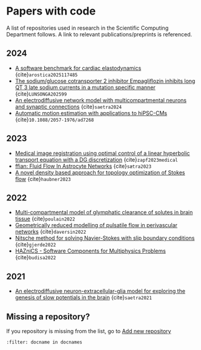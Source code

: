 # Papers with code
A list of repositories used in research in the Scientific Computing Department follows. A link to relevant publications/preprints is referenced.


## 2024
- [A software benchmark for cardiac elastodynamics](https://github.com/finsberg/cardiac_benchmark) {cite}`arostica2025117485`
- [The sodium/glucose cotransporter 2 inhibitor Empagliflozin inhibits long QT 3 late sodium currents in a mutation specific manner](https://github.com/andygedwards/LQT3-SGLT2i) {cite}`LUNSONGA202599`
- [An electrodiffusive network model with multicompartmental neurons and synaptic connections](https://github.com/martejulie/electrodiffusive-network-model) {cite}`saetra2024`
- [Automatic motion estimation with applications to hiPSC-CMs](https://github.com/ComputationalPhysiology/automatic-motion-estimation) {cite}`10.1088/2057-1976/ad7268`


## 2023

- [Medical image registration using optimal control of a linear hyperbolic transport equation with a DG discretization](https://github.com/JohannesHaubner/mapMRI) {cite}`zapf2023medical`
- [ffian: Fluid Flow In Astrocyte Networks](https://github.com/martejulie/fluid-flow-in-astrocyte-networks) {cite}`sætra2023`
- [A novel density based approach for topology optimization of Stokes flow](https://github.com/JohannesHaubner/TopOpt) {cite}`haubner2023`


## 2022
- [Multi-compartmental model of glymphatic clearance of solutes in brain tissue](https://github.com/jorgenriseth/multicompartment-solute-transport) {cite}`poulain2022`
- [Geometrically reduced modelling of pulsatile flow in perivascular networks](https://github.com/cdaversin/geometrically-reduced-PVS-flow) {cite}`daversin2022`
- [Nitsche method for solving Navier-Stokes with slip boundary conditions](https://github.com/IngeborgGjerde/nitsche-method-for-navier-stokes-with-slip) {cite}`gjerde2022`
- [HAZniCS - Software Components for Multiphysics Problems](https://github.com/anabudisa/HAZniCS-examples) {cite}`budisa2022`

## 2021
- [An electrodiffusive neuron-extracellular-glia model for exploring the genesis of slow potentials in the brain](https://github.com/CINPLA/edNEGmodel_analysis) {cite}`saetra2021`



## Missing a repository?

If you repository is missing from the list, go to [Add new repository](https://github.com/scientificcomputing/scientificcomputing.github.io/issues/new?assignees=&labels=new-repo&template=repository.yml&title=%5BAdd+repo%5D%3A+)


```{bibliography}
:filter: docname in docnames
```

